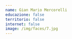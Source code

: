 ```yaml
---
name: Gian Mario Mercorelli
educazione: false
territorio: false
internet: false
image: /img/faces/7.jpg
---
```

